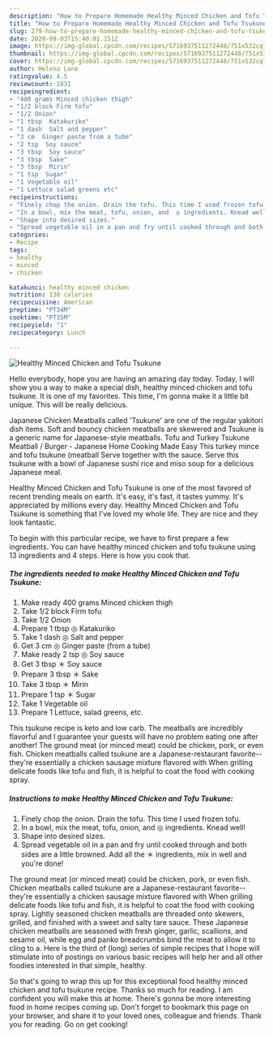 ```yaml
---
description: "How to Prepare Homemade Healthy Minced Chicken and Tofu Tsukune"
title: "How to Prepare Homemade Healthy Minced Chicken and Tofu Tsukune"
slug: 279-how-to-prepare-homemade-healthy-minced-chicken-and-tofu-tsukune
date: 2020-09-03T15:40:01.151Z
image: https://img-global.cpcdn.com/recipes/5716937511272448/751x532cq70/healthy-minced-chicken-and-tofu-tsukune-recipe-main-photo.jpg
thumbnail: https://img-global.cpcdn.com/recipes/5716937511272448/751x532cq70/healthy-minced-chicken-and-tofu-tsukune-recipe-main-photo.jpg
cover: https://img-global.cpcdn.com/recipes/5716937511272448/751x532cq70/healthy-minced-chicken-and-tofu-tsukune-recipe-main-photo.jpg
author: Helena Lane
ratingvalue: 4.5
reviewcount: 1831
recipeingredient:
- "400 grams Minced chicken thigh"
- "1/2 block Firm tofu"
- "1/2 Onion"
- "1 tbsp  Katakuriko"
- "1 dash  Salt and pepper"
- "3 cm  Ginger paste from a tube"
- "2 tsp  Soy sauce"
- "3 tbsp  Soy sauce"
- "3 tbsp  Sake"
- "3 tbsp  Mirin"
- "1 tsp  Sugar"
- "1 Vegetable oil"
- "1 Lettuce salad greens etc"
recipeinstructions:
- "Finely chop the onion. Drain the tofu. This time I used frozen tofu."
- "In a bowl, mix the meat, tofu, onion, and  ◎ ingredients. Knead well!"
- "Shape into desired sizes."
- "Spread vegetable oil in a pan and fry until cooked through and both sides are a little browned. Add all the ＊ ingredients, mix in well and you&#39;re done!"
categories:
- Recipe
tags:
- healthy
- minced
- chicken

katakunci: healthy minced chicken 
nutrition: 138 calories
recipecuisine: American
preptime: "PT34M"
cooktime: "PT35M"
recipeyield: "1"
recipecategory: Lunch

---
```



![Healthy Minced Chicken and Tofu Tsukune](https://img-global.cpcdn.com/recipes/5716937511272448/751x532cq70/healthy-minced-chicken-and-tofu-tsukune-recipe-main-photo.jpg)

Hello everybody, hope you are having an amazing day today. Today, I will show you a way to make a special dish, healthy minced chicken and tofu tsukune. It is one of my favorites. This time, I'm gonna make it a little bit unique. This will be really delicious.

Japanese Chicken Meatballs called &#39;Tsukune&#39; are one of the regular yakitori dish items. Soft and bouncy chicken meatballs are skewered and Tsukune is a generic name for Japanese-style meatballs. Tofu and Turkey Tsukune Meatball / Burger - Japanese Home Cooking Made Easy This turkey mince and tofu tsukune (meatball Serve together with the sauce. Serve this tsukune with a bowl of Japanese sushi rice and miso soup for a delicious Japanese meal.

Healthy Minced Chicken and Tofu Tsukune is one of the most favored of recent trending meals on earth. It's easy, it's fast, it tastes yummy. It's appreciated by millions every day. Healthy Minced Chicken and Tofu Tsukune is something that I've loved my whole life. They are nice and they look fantastic.


To begin with this particular recipe, we have to first prepare a few ingredients. You can have healthy minced chicken and tofu tsukune using 13 ingredients and 4 steps. Here is how you cook that.

<!--inarticleads1-->

##### The ingredients needed to make Healthy Minced Chicken and Tofu Tsukune:

1. Make ready 400 grams Minced chicken thigh
1. Take 1/2 block Firm tofu
1. Take 1/2 Onion
1. Prepare 1 tbsp ◎ Katakuriko
1. Take 1 dash ◎ Salt and pepper
1. Get 3 cm ◎ Ginger paste (from a tube)
1. Make ready 2 tsp ◎ Soy sauce
1. Get 3 tbsp ＊ Soy sauce
1. Prepare 3 tbsp ＊ Sake
1. Take 3 tbsp ＊ Mirin
1. Prepare 1 tsp ＊ Sugar
1. Take 1 Vegetable oil
1. Prepare 1 Lettuce, salad greens, etc.


This tsukune recipe is keto and low carb. The meatballs are incredibly flavorful and I guarantee your guests will have no problem eating one after another! The ground meat (or minced meat) could be chicken, pork, or even fish. Chicken meatballs called tsukune are a Japanese-restaurant favorite--they&#39;re essentially a chicken sausage mixture flavored with When grilling delicate foods like tofu and fish, it is helpful to coat the food with cooking spray. 

<!--inarticleads2-->

##### Instructions to make Healthy Minced Chicken and Tofu Tsukune:

1. Finely chop the onion. Drain the tofu. This time I used frozen tofu.
1. In a bowl, mix the meat, tofu, onion, and  ◎ ingredients. Knead well!
1. Shape into desired sizes.
1. Spread vegetable oil in a pan and fry until cooked through and both sides are a little browned. Add all the ＊ ingredients, mix in well and you&#39;re done!


The ground meat (or minced meat) could be chicken, pork, or even fish. Chicken meatballs called tsukune are a Japanese-restaurant favorite--they&#39;re essentially a chicken sausage mixture flavored with When grilling delicate foods like tofu and fish, it is helpful to coat the food with cooking spray. Lightly seasoned chicken meatballs are threaded onto skewers, grilled, and finished with a sweet and salty tare sauce. These Japanese chicken meatballs are seasoned with fresh ginger, garlic, scallions, and sesame oil, while egg and panko breadcrumbs bind the meat to allow it to cling to a. Here is the third of (long) series of simple recipes that I hope will stimulate into of postings on various basic recipes will help her and all other foodies interested in that simple, healthy. 

So that's going to wrap this up for this exceptional food healthy minced chicken and tofu tsukune recipe. Thanks so much for reading. I am confident you will make this at home. There's gonna be more interesting food in home recipes coming up. Don't forget to bookmark this page on your browser, and share it to your loved ones, colleague and friends. Thank you for reading. Go on get cooking!
